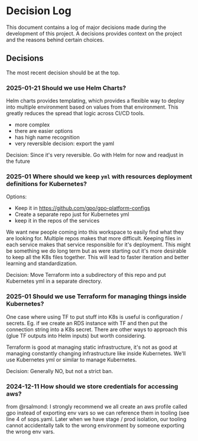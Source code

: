 # Decision Log

This document contains a log of major decisions made during the development of this project.
A decisions provides context on the project and the reasons behind certain choices.

## Decisions
The most recent decision should be at the top.

### 2025-01-21 Should we use Helm Charts?

Helm charts provides templating, which provides a flexible way to deploy into multiple environment based on values from that environment. This greatly reduces the spread that logic across CI/CD tools.

- more complex
- there are easier options
- has high name recognition
- very reversible decision: export the yaml

Decision: Since it's very reversible. Go with Helm for now and readjust in the future

### 2025-01 Where should we keep `yml` with resources deployment definitions for Kubernetes?

Options:
- Keep it in https://github.com/gpo/gpo-platform-configs
- Create a separate repo just for Kubernetes yml
- keep it in the repos of the services

We want new people coming into this workspace to easily find what they are looking for. Multiple repos makes that more difficult.
Keeping files in each service makes that service responsible for it's deployment. This might be something we do long term but as were starting out it's more desirable to keep all the K8s files together. This will lead to faster iteration and better learning and standardization.

Decision: Move Terraform into a subdirectory of this repo and put Kubernetes yml in a separate directory.


### 2025-01 Should we use Terraform for managing things inside Kubernetes?

One case where using TF to put stuff into K8s is useful is configuration / secrets. Eg. if we create an RDS instance with TF and then put the connection string into a K8s secret. There are other ways to approach this (glue TF outputs into Helm inputs) but worth considering.

Terraform is good at managing static infrastructure, it's not as good at managing constantly changing infrastructure like inside Kubernetes. We'll use Kubernetes yml or similar to manage Kubernetes.

Decision: Generally NO, but not a strict ban.

### 2024-12-11 How should we store credentials for accessing aws?

from @rsalmond: I strongly recommend we all create an aws profile called gpo instead of exporting env vars so we can reference them in tooling (see line 4 of sops.yaml. Later when we have stage / prod isolation, our tooling cannot accidentally talk to the wrong environment by someone exporting the wrong env vars.

